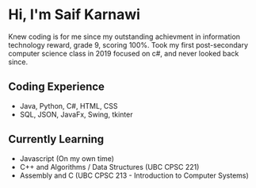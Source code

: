 # Hi, I'm Saif Karnawi
Knew coding is for me since my outstanding achievment in information technology reward, grade 9, scoring 100%. 
Took my first post-secondary computer science class in 2019 focused on c#, and never looked back since.
## Coding Experience
- Java, Python, C#, HTML, CSS
- SQL, JSON, JavaFx, Swing, tkinter
## Currently Learning
- Javascript (On my own time)
- C++ and Algorithms / Data Structures (UBC CPSC 221)
- Assembly and C (UBC CPSC 213 - Introduction to Computer Systems)

